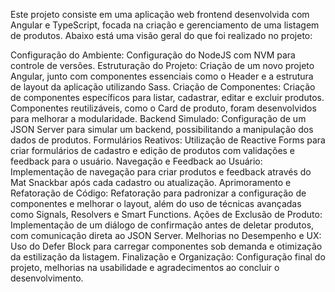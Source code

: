 Este projeto consiste em uma aplicação web frontend desenvolvida com Angular e TypeScript, focada na criação e gerenciamento de uma listagem de produtos. Abaixo está uma visão geral do que foi realizado no projeto:

Configuração do Ambiente: Configuração do NodeJS com NVM para controle de versões.
Estruturação do Projeto: Criação de um novo projeto Angular, junto com componentes essenciais como o Header e a estrutura de layout da aplicação utilizando Sass.
Criação de Componentes: Criação de componentes específicos para listar, cadastrar, editar e excluir produtos. Componentes reutilizáveis, como o Card de produto, foram desenvolvidos para melhorar a modularidade.
Backend Simulado: Configuração de um JSON Server para simular um backend, possibilitando a manipulação dos dados de produtos.
Formulários Reativos: Utilização de Reactive Forms para criar formulários de cadastro e edição de produtos com validações e feedback para o usuário.
Navegação e Feedback ao Usuário: Implementação de navegação para criar produtos e feedback através do Mat Snackbar após cada cadastro ou atualização.
Aprimoramento e Refatoração de Código: Refatoração para padronizar a configuração de componentes e melhorar o layout, além do uso de técnicas avançadas como Signals, Resolvers e Smart Functions.
Ações de Exclusão de Produto: Implementação de um diálogo de confirmação antes de deletar produtos, com comunicação direta ao JSON Server.
Melhorias no Desempenho e UX: Uso do Defer Block para carregar componentes sob demanda e otimização da estilização da listagem.
Finalização e Organização: Configuração final do projeto, melhorias na usabilidade e agradecimentos ao concluir o desenvolvimento.
